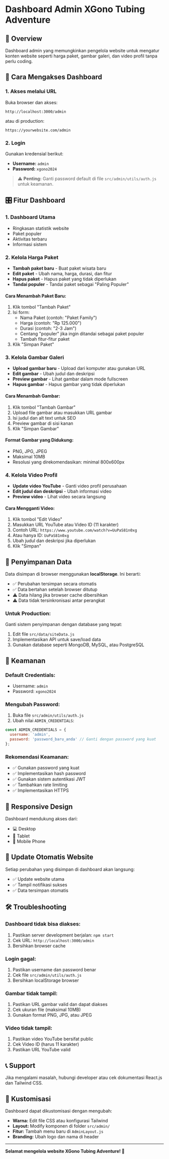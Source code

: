 # Dashboard Admin XGono Tubing Adventure

## 🎯 Overview
Dashboard admin yang memungkinkan pengelola website untuk mengatur konten website seperti harga paket, gambar galeri, dan video profil tanpa perlu coding.

## 🚀 Cara Mengakses Dashboard

### 1. Akses melalui URL
Buka browser dan akses:
```
http://localhost:3000/admin
```
atau di production:
```
https://yourwebsite.com/admin
```

### 2. Login
Gunakan kredensial berikut:
- **Username:** `admin`
- **Password:** `xgono2024`

> ⚠️ **Penting:** Ganti password default di file `src/admin/utils/auth.js` untuk keamanan.

## 🎛️ Fitur Dashboard

### 1. Dashboard Utama
- Ringkasan statistik website
- Paket populer
- Aktivitas terbaru
- Informasi sistem

### 2. Kelola Harga Paket
- **Tambah paket baru** - Buat paket wisata baru
- **Edit paket** - Ubah nama, harga, durasi, dan fitur
- **Hapus paket** - Hapus paket yang tidak diperlukan
- **Tandai populer** - Tandai paket sebagai "Paling Populer"

#### Cara Menambah Paket Baru:
1. Klik tombol "Tambah Paket"
2. Isi form:
   - Nama Paket (contoh: "Paket Family")
   - Harga (contoh: "Rp 125.000")
   - Durasi (contoh: "2-3 Jam")
   - Centang "populer" jika ingin ditandai sebagai paket populer
   - Tambah fitur-fitur paket
3. Klik "Simpan Paket"

### 3. Kelola Gambar Galeri
- **Upload gambar baru** - Upload dari komputer atau gunakan URL
- **Edit gambar** - Ubah judul dan deskripsi
- **Preview gambar** - Lihat gambar dalam mode fullscreen
- **Hapus gambar** - Hapus gambar yang tidak diperlukan

#### Cara Menambah Gambar:
1. Klik tombol "Tambah Gambar"
2. Upload file gambar atau masukkan URL gambar
3. Isi judul dan alt text untuk SEO
4. Preview gambar di sisi kanan
5. Klik "Simpan Gambar"

#### Format Gambar yang Didukung:
- PNG, JPG, JPEG
- Maksimal 10MB
- Resolusi yang direkomendasikan: minimal 800x600px

### 4. Kelola Video Profil
- **Update video YouTube** - Ganti video profil perusahaan
- **Edit judul dan deskripsi** - Ubah informasi video
- **Preview video** - Lihat video secara langsung

#### Cara Mengganti Video:
1. Klik tombol "Edit Video"
2. Masukkan URL YouTube atau Video ID (11 karakter)
3. Contoh URL: `https://www.youtube.com/watch?v=UuPaS81n0xg`
4. Atau hanya ID: `UuPaS81n0xg`
5. Ubah judul dan deskripsi jika diperlukan
6. Klik "Simpan"

## 💾 Penyimpanan Data

Data disimpan di browser menggunakan **localStorage**. Ini berarti:
- ✅ Perubahan tersimpan secara otomatis
- ✅ Data bertahan setelah browser ditutup
- ⚠️ Data hilang jika browser cache dibersihkan
- ⚠️ Data tidak tersinkronisasi antar perangkat

### Untuk Production:
Ganti sistem penyimpanan dengan database yang tepat:
1. Edit file `src/data/siteData.js`
2. Implementasikan API untuk save/load data
3. Gunakan database seperti MongoDB, MySQL, atau PostgreSQL

## 🔐 Keamanan

### Default Credentials:
- Username: `admin`
- Password: `xgono2024`

### Mengubah Password:
1. Buka file `src/admin/utils/auth.js`
2. Ubah nilai `ADMIN_CREDENTIALS`:
```javascript
const ADMIN_CREDENTIALS = {
  username: 'admin',
  password: 'password_baru_anda' // Ganti dengan password yang kuat
};
```

### Rekomendasi Keamanan:
- ✅ Gunakan password yang kuat
- ✅ Implementasikan hash password
- ✅ Gunakan sistem autentikasi JWT
- ✅ Tambahkan rate limiting
- ✅ Implementasikan HTTPS

## 📱 Responsive Design
Dashboard mendukung akses dari:
- 💻 Desktop
- 📱 Tablet
- 📱 Mobile Phone

## 🔄 Update Otomatis Website
Setiap perubahan yang disimpan di dashboard akan langsung:
- ✅ Update website utama
- ✅ Tampil notifikasi sukses
- ✅ Data tersimpan otomatis

## 🛠️ Troubleshooting

### Dashboard tidak bisa diakses:
1. Pastikan server development berjalan: `npm start`
2. Cek URL: `http://localhost:3000/admin`
3. Bersihkan browser cache

### Login gagal:
1. Pastikan username dan password benar
2. Cek file `src/admin/utils/auth.js`
3. Bersihkan localStorage browser

### Gambar tidak tampil:
1. Pastikan URL gambar valid dan dapat diakses
2. Cek ukuran file (maksimal 10MB)
3. Gunakan format PNG, JPG, atau JPEG

### Video tidak tampil:
1. Pastikan video YouTube bersifat public
2. Cek Video ID (harus 11 karakter)
3. Pastikan URL YouTube valid

## 📞 Support
Jika mengalami masalah, hubungi developer atau cek dokumentasi React.js dan Tailwind CSS.

## 🎨 Kustomisasi
Dashboard dapat dikustomisasi dengan mengubah:
- **Warna:** Edit file CSS atau konfigurasi Tailwind
- **Layout:** Modify komponen di folder `src/admin/`
- **Fitur:** Tambah menu baru di `AdminLayout.js`
- **Branding:** Ubah logo dan nama di header

---

**Selamat mengelola website XGono Tubing Adventure! 🎉**
